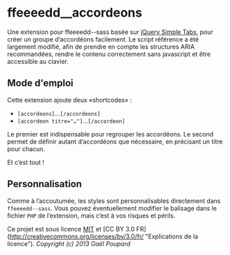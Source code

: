 ffeeeedd__accordeons
====================

Une extension pour ffeeeedd--sass basée sur [jQuery Simple Tabs](https://github.com/bluety/simpleTabs), pour créer un groupe d’accordéons facilement. Le script référence a été largement modifié, afin de prendre en compte les structures ARIA recommandées, rendre le contenu correctement sans javascript et être accessible au clavier.

Mode d'emploi
-------------

Cette extension ajoute deux «shortcodes» :
* `[accordeons]`…`[/accordeons]`
* `[accordeon titre="…"]`…`[/accordeon]`

Le premier est indispensable pour regrouper les accordéons. Le second permet de définir autant d’accordéons que nécessaire, en précisant un titre pour chacun.

Et c’est tout !

Personnalisation
----------------

Comme à l’accoutumée, les styles sont personnalisables directement dans `ffeeeedd--sass`. Vous pouvez éventuellement modifier le balisage dans le fichier `PHP` de l’extension, mais c’est à vos risques et périls.


Ce projet est sous licence [MIT](http://opensource.org/licenses/MIT "The MIT licence") et [CC BY 3.0 FR] (http://creativecommons.org/licenses/by/3.0/fr/ "Explications de la licence").
*Copyright (c) 2013 Gaël Poupard*
